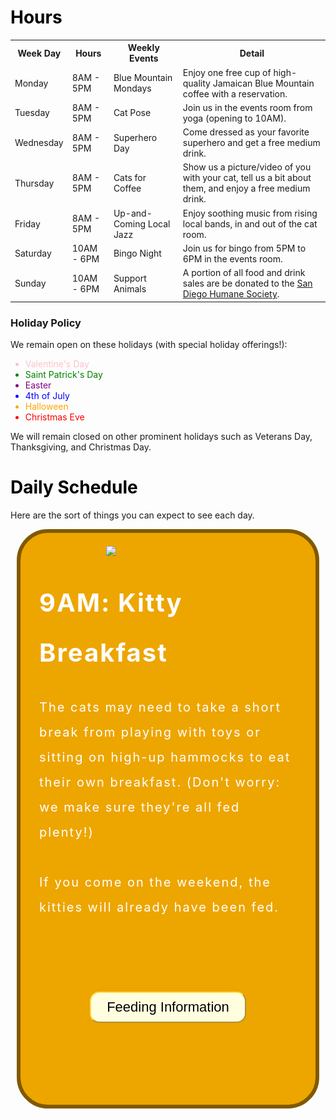 <meta name="viewport" content="width=device-width, initial-scale=1.0">
<style>
  .eventbox {
    font-size: 20px;
    letter-spacing: 2px;
    margin: 10px;
    background: #444444;
    line-height: 2;
    border: solid 6px black;
    border-radius: 50px;
    padding: 16px 30px 16px;
    color: white;
  }
  .button{
    width: 100%;
    height: 7vh;
    display: flex;
    align-items: center;
    justify-content: center;
}
.btn{
    padding: 10px 25px;
    background: #ffffe0;
    border: 3;
    border-color: #FFDB45; 
    outline: none;
    cursor: pointer;
    font-size: 22px;
    font-weight: 500;
    border-radius: 15px;
}
  .popup{
    width: 400px;
    background: #F8E69A;
    border-radius: 20px;
    position: absolute;
    top: 0;
    left: 50%;
    transform: translate(-50%,-50%) scale(0.1);
    text-align: center;
    padding: 0 30px 30px;
    color: #333;
    visibility: hidden;
    transition: transform 0.3s, top 0.3s;
  }
  .open-popup{
  visibility: visible;
  top: 50%;
  transform: translate(-50%,20%) scale(1);
  }
  .popup img{
    width: 100px;
    margin-top: -40px;
  }
  .popup h2{
    font-size: 38px;
    font-weight: 500;
    margin: 30px 0 10px;
  }
  .popup button{
    width: 100%;
    margin-top: 50px;
    padding: 10px 0;
    background: #ff941c;
    color: #fff;
    border: 0;
    outline: none;
    font-size: 18px;
    border-radius: 4px;
    cursor: pointer;
    box-shadow: 0 2px 5px rgba(0, 0, 0, 0.2);
  }
</style>
<h1 style="color:black">Hours</h1>
<table>
  <tr>
    <th>Week Day</th>
    <th>Hours</th>
    <th>Weekly Events</th>
    <th>Detail</th>
  </tr>
  <tr>
    <td>Monday</td>
    <td>8AM - 5PM</td>
    <td>Blue Mountain Mondays</td>
    <td>Enjoy one free cup of high-quality Jamaican Blue Mountain coffee with a reservation.</td>
  </tr>
  <tr>
    <td>Tuesday</td>
    <td>8AM - 5PM</td>
    <td>Cat Pose</td>
    <td>Join us in the events room from yoga (opening to 10AM).</td>
  </tr>
  <tr>
    <td>Wednesday</td>
    <td>8AM - 5PM</td>
    <td>Superhero Day</td>
    <td>Come dressed as your favorite superhero and get a free medium drink.</td>
  </tr>
  <tr>
    <td>Thursday</td>
    <td>8AM - 5PM</td>
    <td>Cats for Coffee</td>
    <td>Show us a picture/video of you with your cat, tell us a bit about them, and enjoy a free medium drink.</td>
  </tr>
  <tr>
    <td>Friday</td>
    <td>8AM - 5PM</td>
    <td>Up-and-Coming Local Jazz</td>
    <td>Enjoy soothing music from rising local bands, in and out of the cat room.</td>
  </tr>
  <tr>
    <td>Saturday</td>
    <td>10AM - 6PM</td>
    <td>Bingo Night</td>
    <td>Join us for bingo from 5PM to 6PM in the events room.</td>
  </tr>
  <tr>
    <td>Sunday</td>
    <td>10AM - 6PM</td>
    <td>Support Animals</td>
    <td>A portion of all food and drink sales are be donated to the <a href="https://www.sdhumane.org/">San Diego Humane Society</a>.</td>
  </tr>
</table>


### Holiday Policy

We remain open on these holidays (with special holiday offerings!):

<ul>
  <li style="color:pink">Valentine's Day</li>
  <li style="color:green">Saint Patrick's Day</li>
  <li style="color:purple">Easter</li>
  <li style="color:blue">4th of July</li>
  <li style="color:orange">Halloween</li>
  <li style="color:red">Christmas Eve</li>
</ul>

We will remain closed on other prominent holidays such as Veterans Day, Thanksgiving, and Christmas Day.

<h1 style="color:black">Daily Schedule</h1>

Here are the sort of things you can expect to see each day.

<div class="eventbox" style="border:solid 6px #805900;background:#EDA500">
    <img src="{{site.baseurl}}/images/cat-cafe-maui-11-1024x576.jpeg" width="300px" style="float:right;padding: 5px 5px 5px 5px">   
    <h1 style="color:white">9AM: Kitty Breakfast</h1>
    The cats may need to take a short break from playing with toys or sitting on high-up hammocks to eat their own breakfast. (Don't worry: we make sure they're all fed plenty!)<br><br>If you come on the weekend, the kitties will already have been fed.
    <div class="button">
      <button type="submit" class="btn" onclick="openPopup()">Feeding Information</button>
      <div class="popup" id="popup">
        <img src="https://raw.githubusercontent.com/drewreed2005/cafegato/gh-pages/images/01-09-23-cat2.webp">
        <br><br>
        <h1 style="color:black"><b>Feeding Information</b></h1>
        <p style="font-size:18">Cats are fed, depending on their age and size, 1/3 of a cup to 1/2 of a cup of wet food per day, plus supplemental dry food accessible to them at any time. Our cats always have access to clean water in multiple separate bowls, filtered and replaced daily (sometimes multiple times daily). Purina ONE, our sponsors, is the provider of our wet and dry food. Switching the flavor of food can cause cats with sensitive stomachs to temporarily deal with digestive issues, so we make sure to</p>
        <button type="button" onclick="closePopup()">Close</button>
</div>
<script>
let popup = document.getElementById("popup");
function openPopup(){
  popup.classList.add("open-popup");
}
function closePopup(){
  popup.classList.remove("open-popup");
}
</script>